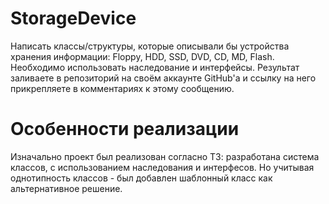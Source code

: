 # StorageDevice

Написать классы/структуры, которые описывали бы устройства хранения информации: Floppy, HDD, SSD, DVD, CD, MD, Flash. Необходимо использовать наследование и интерфейсы.
Результат заливаете в репозиторий на своём аккаунте GitHub'а и ссылку на него прикрепляете в комментариях к этому сообщению. 

# Особенности реализации

Изначально проект был реализован согласно ТЗ: разработана система классов, с использованием наследования и интерфесов.
Но учитывая однотипность классов - был добавлен шаблонный класс как альтернативное решение.
